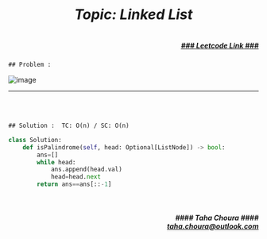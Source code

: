 <h1 align="center";"><em> Topic: Linked List</em></h1>
<h5 align="right"> <br/><a align="right" width="80" href="https://leetcode.com/problems/palindrome-linked-list/" target="_blank"><ins>### Leetcode Link ###</ins></a></h5>     
                                                                                                                                 
```diff
## Problem : 
```
                                                                                                                    
![image](https://user-images.githubusercontent.com/11164303/169688403-d987af75-0fac-43f9-aa6f-a50b99bf93f7.png)


-------                    

<br/><br/>
                    
```diff
## Solution :  TC: O(n) / SC: O(n)
```                           
```python
class Solution:
    def isPalindrome(self, head: Optional[ListNode]) -> bool:
        ans=[]
        while head:
            ans.append(head.val)
            head=head.next
        return ans==ans[::-1]
```
<br/>            
<h5 align="right" margin-right:12px>#### Taha Choura ####<br/><a align="right" width="70" href="#">taha.choura@outlook.com</a></h5> 
             
